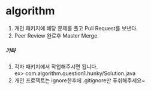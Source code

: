 # algorithm

1. 개인 패키지에 해당 문제를 풀고 Pull Request를 보낸다.
2. Peer Review 완료후 Master Merge.

##### 기타
1. 각자 패키지에서 작업해주시면 됩니다.<br/>ex> com.algorithm.question1.hunky/Solution.java
2. 개인 프로젝트는 ignore한후에 .gitignore만 푸쉬해주세요~
